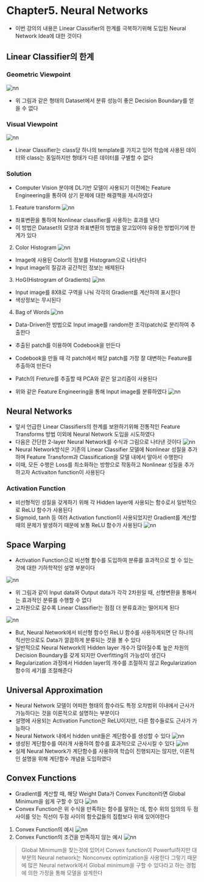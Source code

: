 # Chapter5. Neural Networks

- 이번 강의의 내용은 Linear Classifier의 한계를 극복하기위해 도입된 Neural Network Idea에 대한 것이다

## Linear Classifier의 한계

### Geometric Viewpoint
![nn](./image_ch5/1.png)
- 위 그림과 같은 형태의 Dataset에서 분류 성능이 좋은 Decision Boundary를 얻을 수 없다

### Visual Viewpoint
![nn](./image_ch5/2.png)
- Linear Classifier는 class당 하나의 template를 가지고 있어 학습에 사용된 데이터와 class는 동일하지만 형태가 다른 데이터를 구별할 수 없다

### Solution

- Computer Vision 분야에 DL기반 모델이 사용되기 이전에는 Feature Engineering을 통하여 상기 문제에 대한 해결책을 제시하였다

1. Feature transform
![nn](./image_ch5/3.png)
  - 좌표변환을 통하여 Nonlinear classifier를 사용하는 효과를 낸다
  - 이 방법은 Dataset의 모양과 좌표변환의 방법을 알고있어야 유용한 방법이기에 한계가 있다
  
2. Color Histogram
![nn](./image_ch5/4.png)
  - Image에 사용된 Color의 정보를 Histogram으로 나타낸다
  - Input image의 질감과 공간적인 정보는 배제된다

3. HoG(Histrogram of Gradients)
![nn](./image_ch5/5.png)
  - Input image를 8X8로 구역을 나눠 각각의 Gradient를 계산하여 표시한다
  - 색상정보는 무시된다
4. Bag of Words
![nn](./image_ch5/6.png)
  - Data-Driven한 방법으로 Input image를 random한 조각(patch)로 분리하여 추출한다
  - 추출된 patch를 이용하여 Codebook을 만든다
  - Codebook을 만들 때 각 patch에서 해당 patch를 가장 잘 대변하는 Feature를 추출하여 만든다
  - Patch의 Freture를 추출할 때 PCA와 같은 알고리즘이 사용된다
  
- 위와 같은 Feature Engineering을 통해 Input image를 분류하였다
![nn](./image_ch5/7.png)


## Neural Networks

- 앞서 언급한 Linear Classifiers의 한계를 보완하기위해 전통적인 Feature Transforms 방법 이외에 Neural Network 도입을 시도하였다
- 다음은 간단한 2-layer Neural Network를 수식과 그림으로 나타낸 것이다
![nn](./image_ch5/8.png)
- Neural Network방식은 기존의 Linear Classifier 모델에 Nonlinear 성질을 추가하며 Feature Transform과 Classification을 모델 내에서 알아서 수행한다
- 이때, 모든 수행은 Loss를 최소화하는 방향으로 작동하고 Nonlinear 성질을 추가하고자 Activaiton function이 사용된다

### Activation Function

- 비선형적인 성질을 갖게하기 위해 각 Hidden layer에 사용되는 함수로서 일반적으로 ReLU 함수가 사용된다
- Sigmoid, tanh 등 여러 Activation function이 사용되었지만 Gradient를 계산할 때의 문제가 발생하기 때문에 보통 ReLU 함수가 사용된다
![nn](./image_ch5/9.png)

## Space Warping

- Activation Function으로 비선형 함수를 도입하여 분류를 효과적으로 할 수 있는 것에 대한 기하학적인 설명 부분이다

![nn](./image_ch5/10.png)
- 위 그림과 같이 Input data와 Output data가 각각 2차원일 때, 선형변환을 통해서는 효과적인 분류를 수행할 수 없다
- 고차원으로 갈수록 Linear Classifier는 점점 더 분류효과는 떨어지게 된다

![nn](./image_ch5/11.png)
- But, Neural Network에서 비선형 함수인 ReLU 함수를 사용하게되면 단 하나의 직선만으로도 Data가 깔끔하게 분류되는 것을 볼 수 있다
- 일반적으로 Neural Network의 Hidden layer 개수가 많아질수록 높은 차원의 Decision Boundary를 갖게 되지만 Overfitting의 가능성이 생긴다
- Regularization 과정에서 Hidden layer의 개수를 조절하지 않고 Regularization 함수의 세기를 조절해준다

## Universal Approximation

- Neural Network 모델이 어떠한 형태의 함수라도 특정 오차범위 이내에서 근사가 가능하다는 것을 이론적으로 설명하는 부분이다
- 설명에 사용되는 Activation Function은 ReLU이지만, 다른 함수들로도 근사가 가능하다
- Neural Network 내에서 hidden unit들은 계단함수를 생성할 수 있다
![nn](./image_ch5/12.png)
- 생성된 계단함수를 여러개 사용하여 함수를 효과적으로 근사시킬 수 있다
![nn](./image_ch5/13.png)
- 실제 Neural Network가 계단함수를 사용하여 학습이 진행되지는 않지만, 이론적인 설명을 위해 계단함수 개념을 도입하였다


## Convex Functions
- Gradient를 계산할 때, 해당 Weight Data가 Convex Funciton라면 Global Minimum을 쉽게 구할 수 있다
![nn](./image_ch5/14.png)
- Convex Function은 위 수식을 만족하는 함수를 말하는 데, 함수 위의 임의의 두 점 사이를 잇는 직선이 두점 사이의 함숫값들의 집합보다 위에 있어야한다
1. Convex Function의 예시
![nn](./image_ch5/15.png)
2. Convex Function의 조건을 만족하지 않는 예시
![nn](./image_ch5/16.png)

> Global Minimum을 찾는것에 있어서 Convex function이 Powerful하지만 대부분의 Neural network는 Nonconvex optimization을 사용한다
> 그렇기 때문에 많은 Neural network에서 Global minimum을 구할 수 있다라고 하는 경험에 의한 가정을 통해 모델을 설계한다
